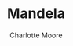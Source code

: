 ---
layout: video
home: yes
video_source: telecom_mandela.f4v
title: Mandela
client: Telecom Italia 
author: Charlotte Moore
credits:
  - Spike Lee, Director
  - Charlotte Moore, C.D./Art Director
---